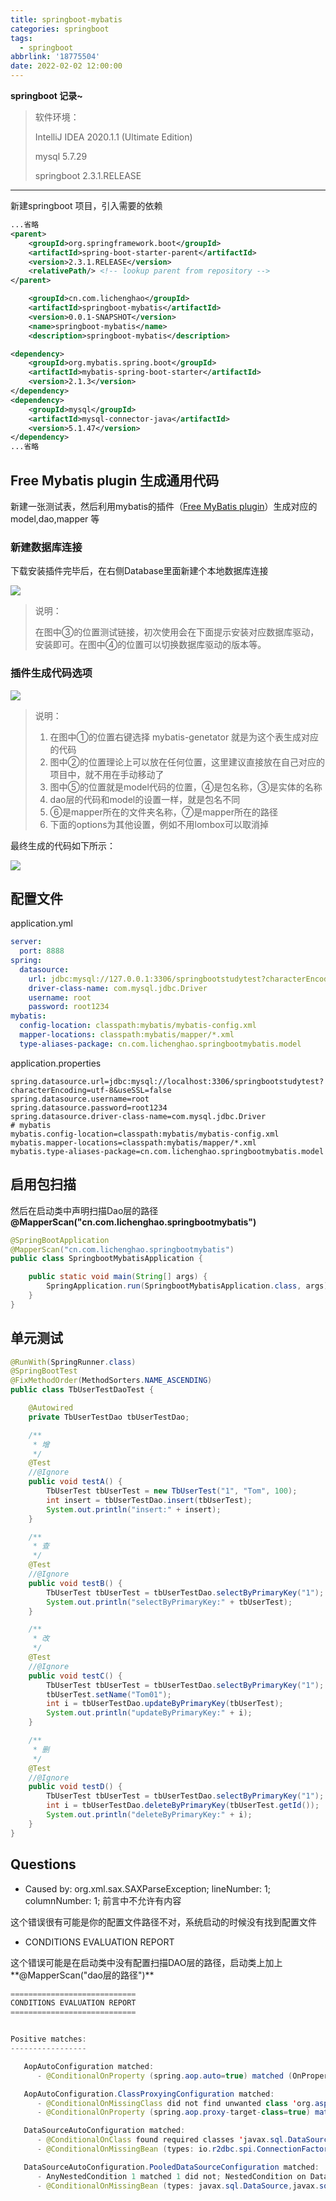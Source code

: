 ```yaml
---
title: springboot-mybatis
categories: springboot
tags:
  - springboot
abbrlink: '18775504'
date: 2022-02-02 12:00:00
---
```



**springboot 记录~**



> 软件环境：
>
> IntelliJ IDEA 2020.1.1 (Ultimate Edition)
>
> mysql 5.7.29
>
> springboot 2.3.1.RELEASE



------



新建springboot 项目，引入需要的依赖

```xml
...省略
<parent>
    <groupId>org.springframework.boot</groupId>
    <artifactId>spring-boot-starter-parent</artifactId>
    <version>2.3.1.RELEASE</version>
    <relativePath/> <!-- lookup parent from repository -->
</parent>

    <groupId>cn.com.lichenghao</groupId>
    <artifactId>springboot-mybatis</artifactId>
    <version>0.0.1-SNAPSHOT</version>
    <name>springboot-mybatis</name>
    <description>springboot-mybatis</description>

<dependency>
    <groupId>org.mybatis.spring.boot</groupId>
    <artifactId>mybatis-spring-boot-starter</artifactId>
    <version>2.1.3</version>
</dependency>
<dependency>
    <groupId>mysql</groupId>
    <artifactId>mysql-connector-java</artifactId>
    <version>5.1.47</version>
</dependency>
...省略
```



## Free Mybatis plugin 生成通用代码

新建一张测试表，然后利用mybatis的插件（[Free MyBatis plugin](https://github.com/wuzhizhan)）生成对应的model,dao,mapper 等

### 新建数据库连接

下载安装插件完毕后，在右侧Database里面新建个本地数据库连接

![](https://tvax4.sinaimg.cn/large/e444d1c7ly1ggeqr4xgcqj215s0o6781.jpg)



> 说明：
>
> 在图中③的位置测试链接，初次使用会在下面提示安装对应数据库驱动，安装即可。在图中④的位置可以切换数据库驱动的版本等。



### 插件生成代码选项

![](https://tvax1.sinaimg.cn/large/e444d1c7ly1ggeqvk9fdkj21fk0obacu.jpg)



> 说明：
>
> 1. 在图中①的位置右键选择 mybatis-genetator  就是为这个表生成对应的代码
> 2. 图中②的位置理论上可以放在任何位置，这里建议直接放在自己对应的项目中，就不用在手动移动了
> 3. 图中⑤的位置就是model代码的位置，④是包名称，③是实体的名称
> 4. dao层的代码和model的设置一样，就是包名不同
> 5. ⑥是mapper所在的文件夹名称，⑦是mapper所在的路径
> 6. 下面的options为其他设置，例如不用lombox可以取消掉



最终生成的代码如下所示：

![](https://tva4.sinaimg.cn/large/e444d1c7ly1gger73hjkyj20g40e3jrw.jpg)



## 配置文件



application.yml

```yaml
server:
  port: 8888
spring:
  datasource:
    url: jdbc:mysql://127.0.0.1:3306/springbootstudytest?characterEncoding=utf-8&useSSL=false
    driver-class-name: com.mysql.jdbc.Driver
    username: root
    password: root1234
mybatis:
  config-location: classpath:mybatis/mybatis-config.xml
  mapper-locations: classpath:mybatis/mapper/*.xml
  type-aliases-package: cn.com.lichenghao.springbootmybatis.model

```

application.properties

```properties
spring.datasource.url=jdbc:mysql://localhost:3306/springbootstudytest?characterEncoding=utf-8&useSSL=false
spring.datasource.username=root
spring.datasource.password=root1234
spring.datasource.driver-class-name=com.mysql.jdbc.Driver
# mybatis
mybatis.config-location=classpath:mybatis/mybatis-config.xml
mybatis.mapper-locations=classpath:mybatis/mapper/*.xml
mybatis.type-aliases-package=cn.com.lichenghao.springbootmybatis.model
```

## 启用包扫描

然后在启动类中声明扫描Dao层的路径 **@MapperScan("cn.com.lichenghao.springbootmybatis")**

```java
@SpringBootApplication
@MapperScan("cn.com.lichenghao.springbootmybatis")
public class SpringbootMybatisApplication {

    public static void main(String[] args) {
        SpringApplication.run(SpringbootMybatisApplication.class, args);
    }
}
```



## 单元测试

```java
@RunWith(SpringRunner.class)
@SpringBootTest
@FixMethodOrder(MethodSorters.NAME_ASCENDING)
public class TbUserTestDaoTest {

    @Autowired
    private TbUserTestDao tbUserTestDao;

    /**
     * 增
     */
    @Test
    //@Ignore
    public void testA() {
        TbUserTest tbUserTest = new TbUserTest("1", "Tom", 100);
        int insert = tbUserTestDao.insert(tbUserTest);
        System.out.println("insert:" + insert);
    }

    /**
     * 查
     */
    @Test
    //@Ignore
    public void testB() {
        TbUserTest tbUserTest = tbUserTestDao.selectByPrimaryKey("1");
        System.out.println("selectByPrimaryKey:" + tbUserTest);
    }

    /**
     * 改
     */
    @Test
    //@Ignore
    public void testC() {
        TbUserTest tbUserTest = tbUserTestDao.selectByPrimaryKey("1");
        tbUserTest.setName("Tom01");
        int i = tbUserTestDao.updateByPrimaryKey(tbUserTest);
        System.out.println("updateByPrimaryKey:" + i);
    }

    /**
     * 删
     */
    @Test
    //@Ignore
    public void testD() {
        TbUserTest tbUserTest = tbUserTestDao.selectByPrimaryKey("1");
        int i = tbUserTestDao.deleteByPrimaryKey(tbUserTest.getId());
        System.out.println("deleteByPrimaryKey:" + i);
    }
}
```







## Questions

- Caused by: org.xml.sax.SAXParseException; lineNumber: 1; columnNumber: 1; 前言中不允许有内容

这个错误很有可能是你的配置文件路径不对，系统启动的时候没有找到配置文件

- CONDITIONS EVALUATION REPORT  

这个错误可能是在启动类中没有配置扫描DAO层的路径，启动类上加上**@MapperScan("dao层的路径")**

```java
============================
CONDITIONS EVALUATION REPORT
============================


Positive matches:
-----------------

   AopAutoConfiguration matched:
      - @ConditionalOnProperty (spring.aop.auto=true) matched (OnPropertyCondition)

   AopAutoConfiguration.ClassProxyingConfiguration matched:
      - @ConditionalOnMissingClass did not find unwanted class 'org.aspectj.weaver.Advice' (OnClassCondition)
      - @ConditionalOnProperty (spring.aop.proxy-target-class=true) matched (OnPropertyCondition)

   DataSourceAutoConfiguration matched:
      - @ConditionalOnClass found required classes 'javax.sql.DataSource', 'org.springframework.jdbc.datasource.embedded.EmbeddedDatabaseType' (OnClassCondition)
      - @ConditionalOnMissingBean (types: io.r2dbc.spi.ConnectionFactory; SearchStrategy: all) did not find any beans (OnBeanCondition)

   DataSourceAutoConfiguration.PooledDataSourceConfiguration matched:
      - AnyNestedCondition 1 matched 1 did not; NestedCondition on DataSourceAutoConfiguration.PooledDataSourceCondition.PooledDataSourceAvailable PooledDataSource found supported DataSource; NestedCondition on DataSourceAutoConfiguration.PooledDataSourceCondition.ExplicitType @ConditionalOnProperty (spring.datasource.type) did not find property 'type' (DataSourceAutoConfiguration.PooledDataSourceCondition)
      - @ConditionalOnMissingBean (types: javax.sql.DataSource,javax.sql.XADataSource; SearchStrategy: all) did not find any beans (OnBeanCondition)
```





